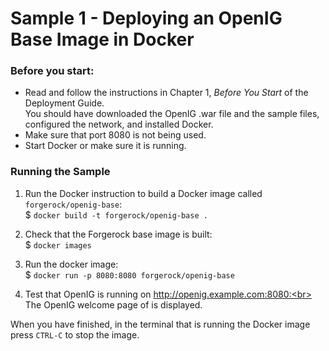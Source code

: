 # Sample 1 - Deploying an OpenIG Base Image in Docker

### Before you start:
* Read and follow the instructions in Chapter 1, <i>Before You Start</i> of the Deployment Guide.<br>
You should have downloaded the OpenIG .war file and the sample files, configured the network, and installed Docker.
* Make sure that port 8080 is not being used.
* Start Docker or make sure it is running.

### Running the Sample

1. Run the Docker instruction to build a Docker image called `forgerock/openig-base`:<br>
$ `docker build -t forgerock/openig-base .`
 
2. Check that the Forgerock base image is built:<br>
$ `docker images`

3. Run the docker image:<br>
$ `docker run -p 8080:8080 forgerock/openig-base`

4. Test that OpenIG is running on http://openig.example.com:8080:<br>
The OpenIG welcome page of is displayed. 
  
When you have finished, in the terminal that is running the Docker image press `CTRL-C` to stop the image.
